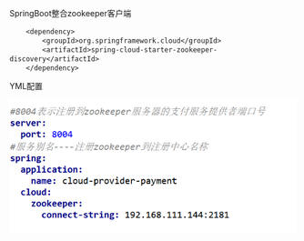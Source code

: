SpringBoot整合zookeeper客户端

        <dependency>
            <groupId>org.springframework.cloud</groupId>
            <artifactId>spring-cloud-starter-zookeeper-discovery</artifactId>
        </dependency>



YML配置

![img_18.png](img_18.png)